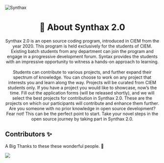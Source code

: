![Synthax](https://socialify.git.ci/dscciem/Synthax/image?description=1&font=Raleway&forks=1&issues=1&language=1&owner=1&pulls=1&stargazers=1&theme=Light)
<h1 align="center">📃 About Synthax 2.0</h1>
<p align="center">        
        Synthax 2.0 is an open source coding program, introduced in CIEM from
        the year 2020. This program is held exclusively for the students of
        CIEM. Existing batch students from any department can join the program
        and engage in a progressive development forum. Syntax provides the
        students with an impressive opportunity to witness a hands-on approach
        to learning.
        <br />
        <br />
        Students can contribute to various projects, and further expand their
        spectrum of knowledge. You can choose to work on any project that
        interests you and learn along the way. Projects will be curated from
        CIEM students only. If you have a project you would like to showcase,
        now’s the time. Fill out the application forms (will be released
        shortly), and we will select the best projects for contribution in
        Synthax 2.0. These are the projects on which our participants will
        contribute and enhance them further. Are you someone with no prior
        knowledge in open source development? Fear not! This can be the perfect
        point to start. Take your novel steps in the open source journey by
        taking part in Synthax 2.0.</p>
        
## Contributors ✨

A Big Thanks to these these wonderful people. 💜<br/>

<img src="https://contrib.rocks/image?repo=dscciem/Synthax" />



